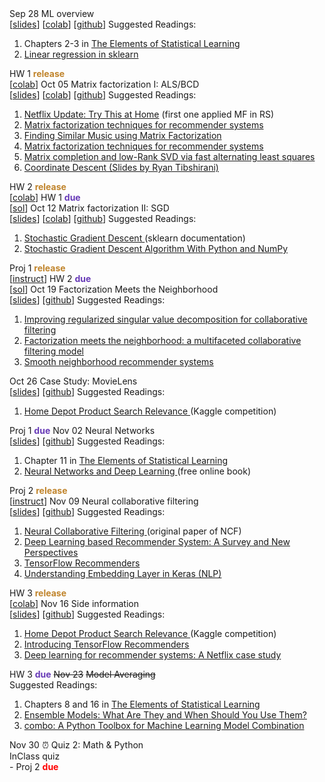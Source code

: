 


  <tr>
    <td>Sep 28</td>
    <td>ML overview
      <br>
      [<a href="../_pages/STAT3009/Lec-ML/S.pdf">slides</a>]
      [<a href="https://colab.research.google.com/drive/1hrpclpigZgRGFoAbgZ5V6Sk-iLS8QiYQ?usp=sharing">colab</a>]
      [<a href="https://github.com/statmlben/CUHK-STAT3009/blob/main/nb_ml.ipynb">github</a>]
    </td>
    <td>
      Suggested Readings:
      <ol>
        <li>Chapters 2-3 in <a href="https://hastie.su.domains/Papers/ESLII.pdf">The Elements of Statistical Learning</a></li>
        <li><a href="https://scikit-learn.org/stable/modules/generated/sklearn.linear_model.LinearRegression.html">Linear regression in sklearn</a></li>
      </ol>
    </td>
    <td>
    HW 1 <b><font color="#c0842b">release</font></b>
    <br>
    [<a href="https://colab.research.google.com/drive/1CKvwWySUnvHVoSUmpzWXiQTdMnxLYgg8?usp=sharing">colab</a>]
    </td>
    <td></td>
  </tr>

<tr>
    <td>Oct 05</td>
    <td>Matrix factorization I: ALS/BCD
      <br>
      [<a href="../_pages/STAT3009/Lec-MF/S.pdf">slides</a>]
      [<a href="https://colab.research.google.com/drive/1PJ8lTWvS2xPA3Cske38fqvsrruxR2gCU?usp=sharing">colab</a>]
      [<a href="https://github.com/statmlben/CUHK-STAT3009/blob/main/nb_mf.ipynb">github</a>]
    </td>
    <td>
      Suggested Readings:
      <ol>
        <li><a href="https://sifter.org/simon/journal/20061211.html">Netflix Update: Try This at Home</a> (first one applied MF in RS)</li>
        <li><a href="https://ieeexplore.ieee.org/stamp/stamp.jsp?arnumber=5197422">Matrix factorization techniques for recommender systems</a></li>
        <li><a href="https://www.benfrederickson.com/matrix-factorization/">Finding Similar Music using Matrix Factorization</a></li>
        <li><a href="https://ieeexplore.ieee.org/stamp/stamp.jsp?arnumber=5197422">Matrix factorization techniques for recommender systems</a></li>
        <li><a href="https://jmlr.org/papers/volume16/hastie15a/hastie15a.pdf">Matrix completion and low-Rank SVD via fast alternating least squares</a></li>
        <li><a href="https://www.stat.cmu.edu/~ryantibs/convexopt-S15/lectures/22-coord-desc.pdf">Coordinate Descent (Slides by Ryan Tibshirani)</a></li>
     </ol>
    </td>
    <td>
    HW 2 <b><font color="#c0842b">release</font></b>
    <br>
    [<a href="https://colab.research.google.com/drive/1SSsHWlJsia1CmnYl_PBMVBsvQbV_fnzf?usp=sharing">colab</a>]
    </td>
    <td>
    HW 1 <b><font color="#673ab7">due</font></b>
    <br>
    [<a href="https://colab.research.google.com/drive/1N_TkhFG1q2TF96uz_ul9LTuijwnvGr5s?usp=sharing">sol</a>]
    </td>
</tr>

<tr>
    <td>Oct 12</td>
    <td>Matrix factorization II: SGD
      <br>
      [<a href="../_pages/STAT3009/Lec-SGD/S.pdf">slides</a>]
      [<a href="https://colab.research.google.com/drive/19psY2pGjdjO2y0O1K9Eu28KdlfeuzVTO?usp=sharing">colab</a>]
      [<a href="https://github.com/statmlben/CUHK-STAT3009/blob/main/nb_SGD.ipynb">github</a>]
    </td>
    <td>
      Suggested Readings:
      <ol>
        <li><a href="https://scikit-learn.org/stable/modules/sgd.html">Stochastic Gradient Descent </a>(sklearn documentation)</li>
        <li><a href="https://realpython.com/gradient-descent-algorithm-python/">Stochastic Gradient Descent Algorithm With Python and NumPy </a></li>
      </ol></td>
    <td>
    Proj 1 <b><font color="#c0842b">release</font></b>
    <br>
    [<a href="../_pages/STAT3009/proj1/instruct/instruct.pdf">instruct</a>]
    </td>
    <td>
    HW 2 <b><font color="#673ab7">due</font></b>
    <br>
    [<a href="https://colab.research.google.com/drive/16um3OeVXPB4sDhwfJbCI3S6tbBVqdVUC?usp=sharing">sol</a>]
    </td>
</tr>


<tr>
    <td>Oct 19</td>
    <td>Factorization Meets the Neighborhood
      <br>
      [<a href="../_pages/STAT3009/Lec-MF+KNN/S.pdf">slides</a>]
      [<a href="https://github.com/statmlben/CUHK-STAT3009/blob/main/nb_mfpp.ipynb">github</a>]
    </td>
    <td>
      Suggested Readings:
      <ol>
        <li><a href="https://www.cs.uic.edu/~liub/KDD-cup-2007/proceedings/Regular-Paterek.pdf">Improving regularized singular value decomposition for collaborative filtering </a></li>
        <li><a href="https://dl.acm.org/doi/abs/10.1145/1401890.1401944">Factorization meets the neighborhood: a multifaceted collaborative filtering model </a></li>
        <li><a href="https://www.jmlr.org/papers/v20/17-629.html">Smooth neighborhood recommender systems </a></li>
      </ol></td>
    <td></td>
    <td></td>
</tr>

<tr>
    <td>Oct 26</td>
    <td>Case Study: MovieLens
      <br>
      [<a href="../_pages/STAT3009/Lec-EDA/S.pdf">slides</a>]
      [<a href="https://github.com/statmlben/CUHK-STAT3009/blob/main/nb_EDA.ipynb">github</a>]
    </td>
    <td>
      Suggested Readings:
      <ol>
        <li><a href="https://www.kaggle.com/competitions/home-depot-product-search-relevance">Home Depot Product Search Relevance </a>(Kaggle competition)</li></ol></td>
    <td>
    </td>
    <td>
    Proj 1 <b><font color="#673ab7">due</font></b>
    </td>
</tr>

<tr>
    <td>Nov 02</td>
    <td>Neural Networks
      <br>
      [<a href="../_pages/STAT3009/Lec-NN/S.pdf">slides</a>]
      [<a href="https://github.com/statmlben/CUHK-STAT3009/blob/main/nb_nn.ipynb">github</a>]
    </td>
    <td>
      Suggested Readings:
      <ol>
        <li>Chapter 11 in <a href="https://hastie.su.domains/Papers/ESLII.pdf">The Elements of Statistical Learning</a></li>
        <li><a href="http://neuralnetworksanddeeplearning.com/index.html">Neural Networks and Deep Learning </a>(free online book)</li>
      </ol>
    </td>
    <td>
    Proj 2 <b><font color="#c0842b">release</font></b>
    <br>
    [<a href="../_pages/STAT3009/proj2/instruct/instruct.pdf">instruct</a>]
    </td>
    <td></td>
    <td></td>
</tr>

<tr>
    <td>Nov 09</td>
    <td>Neural collaborative filtering
      <br>
      [<a href="../_pages/STAT3009/Lec-ncf/S.pdf">slides</a>]
      [<a href="https://github.com/statmlben/CUHK-STAT3009/blob/main/nb_ncf.ipynb">github</a>]
    </td>
    <td>
      Suggested Readings:
      <ol>
        <li><a href="https://arxiv.org/abs/1708.05031">Neural Collaborative Filtering </a>(original paper of NCF)</li>
        <li><a href="https://arxiv.org/pdf/1707.07435.pdf">Deep Learning based Recommender System: A Survey and New Perspectives </a></li>
        <li><a href="https://www.tensorflow.org/recommenders">TensorFlow Recommenders</a></li>
        <li><a href="https://medium.com/analytics-vidhya/understanding-embedding-layer-in-keras-bbe3ff1327ce">Understanding Embedding Layer in Keras (NLP) </a></li>
      </ol>
    </td>
    <td>
    HW 3 <b><font color="#c0842b">release</font></b>
    <br>
    [<a href="https://colab.research.google.com/drive/12ImcXQ8KY4G6hAa5Kq9UyLiWAZ2nVQc7?usp=sharing">colab</a>]
    </td>
    <td></td>
</tr>

<tr>
    <td>Nov 16</td>
    <td>Side information
      <br>
      [<a href="../_pages/STAT3009/Lec-side/S.pdf">slides</a>]
      [<a href="https://github.com/statmlben/CUHK-STAT3009/blob/main/nb_side.ipynb">github</a>]
    </td>
    <td>
      Suggested Readings:
      <ol>
        <li><a href="https://www.kaggle.com/competitions/home-depot-product-search-relevance">Home Depot Product Search Relevance </a>(Kaggle competition)</li>
        <li><a href="https://blog.tensorflow.org/2020/09/introducing-tensorflow-recommenders.html"> Introducing TensorFlow Recommenders </a></li>
        <li><a href="https://research.netflix.com/publication/%20Deep%20Learning%20for%20Recommender%20Systems%3A%20A%20Netflix%20Case%20Study"> Deep learning for recommender systems: A Netflix case study </a></li>
      </ol>
    </td>
    <td></td>
    <td>
    HW 3 <b><font color="#673ab7">due</font></b>
    </td>
</tr>

<tr>
    <td><del>Nov 23</del></td>
    <td><del>Model Averaging</del>
      <br>
      <!-- [<a href="https://www.dropbox.com/s/2iptwnmhw3v459x/beamerthemeNord.pdf?dl=0">slides</a>] -->
      <!-- [<a href="https://www.dropbox.com/s/g28znbig02f6oiq/beamerthemeNord.pdf?dl=0">colab</a>]
      [<a href="https://github.com/statmlben/CUHK-STAT3009/blob/main/notebook1.ipynb">github</a>] -->
    </td>
    <td>
    Suggested Readings:
      <ol>
        <li>Chapters 8 and 16 in <a href="https://hastie.su.domains/Papers/ESLII.pdf">The Elements of Statistical Learning</a></li>
        <li><a href="https://builtin.com/machine-learning/ensemble-model">Ensemble Models: What Are They and When Should You Use Them?</a></li>
        <li><a href="https://github.com/yzhao062/combo">combo: A Python Toolbox for Machine Learning Model Combination</a></li>
      </ol>
    </td>
    <td></td>
    <td></td>
</tr>

  <tr class="warning">
    <td>Nov 30</td>
    <td> ⏰ Quiz 2: Math & Python
      <br>
      <!-- [<a href="readings/python_tutorial.ipynb">kaggle competition</a>] -->
    </td>
    <td>
      <i class="fa fa-clock-o"></i> InClass quiz<br>
    </td>
    <td></td>
    <td></td>
  </tr>

  <tr class="warning">
    <td>-</td>
    <td></td>
    <td></td>
    <td></td>
    <td>
      Proj 2 <b><font color="red">due</font></b>
      <!-- [<a href="project/project-report-instructions-2022.pdf">instructions</a>] -->
    </td>
  </tr>
<html>